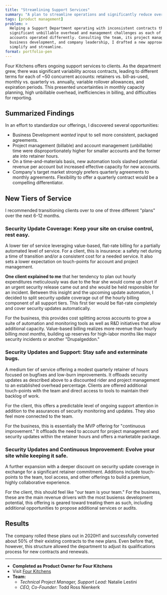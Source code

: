 ```yaml
---
title: "Streamlining Support Services"
summary: "A plan to streamline operations and significantly reduce overhead for Support and Continuous Improvement services."
tags: [product management]
problem: >
  Helping a Support Department operating with inconsistent contracts that cause
  significant unbillable overhead and management challenges as each of ~40
  accounts operated differently. Consulting the team, its project managers,
  business development, and company leadership, I drafted a new approach to
  simplify and streamline.
format: portfolio-pen
---
```


Four Kitchens offers ongoing support services to clients. As the department
grew, there was significant variability across contracts, leading to different
terms for each of ~50 concurrent accounts: retainers vs. bill-as-used, monthly
vs. quarterly vs. annually, variable rollover allowances, and expiration
periods. This presented uncertainties in monthly capacity planning, high
unbillable overhead, inefficiencies in billing, and difficulties for reporting.

## Summarized Findings

In an effort to standardize our offerings, I discovered several opportunities:

- Business Development _wanted_ input to sell more consistent, packaged
  agreements.
- Project management (billable) and account management (unbillable) time were
  disproportionately higher for smaller accounts and the former ate into
  retainer hours.
- On a time-and-materials basis, new automation tools slashed potential revenue
  per account but increased effective capacity for new accounts.
- Company's target market strongly prefers quarterly agreements to monthly
  agreements. Flexibility to offer a quarterly contract would be a compelling
  differentiator.

## New Tiers of Service

I recommended transitioning clients over to one of three different "plans" over
the next 6-12 months.

### Security Update Coverage: Keep your site on cruise control, rest easy.

A lower tier of service leveraging value-based, flat-rate billing for a
partially automated level of service. For a client, this is insurance: a safety
net during a time of transition and/or a consistent cost for a needed service.
It also sets a lower expectation on touch-points for account and project
management.

**One client explained to me** that her tendency to plan out hourly expenditures
meticulously was due to the fear she would come up short if an urgent security
release came out and she would be held responsible for an incident. Between this
insight and the upcoming update automation, I decided to split security update
coverage out of the hourly billing component of all support tiers. This first
tier would be flat-rate completely and cover security updates automatically.

For the business, this provides cost splitting across accounts to grow a suite
of automation and monitoring tools as well as R&D initiatives that allow
additional capacity. Value-based billing realizes more revenue than hourly
billing _most months,_ building up reserves for high-labor months like major
security incidents or another "Drupalgeddon."

### Security Updates and Support: Stay safe and exterminate bugs.

A medium tier of service offering a modest quarterly retainer of hours focused
on bugfixes and low-burn improvements. It offloads security updates as described
above to a discounted rider and project management to an established overhead
percentage. Clients are offered additional touch-points with the team and direct
access to tools to maintain their backlog of work.

For the client, this offers a predictable level of ongoing support attention in
addition to the assurances of security monitoring and updates. They also feel
more connected to the team.

For the business, this is essentially the MVP offering for "continuous
improvement." It offloads the need to account for project management and
security updates within the retainer hours and offers a marketable package.


### Security Updates and Continuous Improvement: Evolve your site while keeping it safe.

A further expansion with a deeper discount on security update coverage in
exchange for a significant retainer commitment. Additions include touch-points
to the team, tool access, and other offerings to build a premium, highly
collaborative experience.

For the client, this should feel like "our team is your team." For the business,
these are the main revenue drivers with the most busienss development potential,
this offering is geared toward treating them as such, including additional
opportunities to propose additional services or audits.

## Results

The company rolled these plans out in 2020H1 and successfully converted about
50% of their existing contracts to the new plans. Even before that, however,
this structure allowed the department to adjust its qualifications process for
new contracts and renewals.

---

- **Completed as Product Owner for Four Kitchens**
- Visit [Four Kitchens](https://www.fourkitchens.com/)
- **Team:**
  - _Technical Project Manager, Support Lead:_ Natalie Lestini
  - _CEO, Co-Founder:_ Todd Ross Nienkerk
